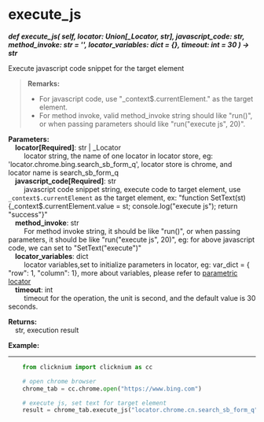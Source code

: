# execute_js

***def execute_js(
        self,
        locator: Union[_Locator, str], 
        javascript_code: str, 
        method_invoke: str = '', 
        locator_variables: dict = {}, 
        timeout: int = 30
    ) -> str***  

Execute javascript code snippet for the target element

> **Remarks:**
>
>- For javascript code, use "_context$.currentElement." as the target element.
>- For method invoke, valid method_invoke string should like "run()", or when passing parameters should like "run("execute js", 20)".

**Parameters:**  
    &emsp;**locator[Required]**: str | _Locator  
        &emsp;&emsp; locator string, the name of one locator in locator store, eg: 'locator.chrome.bing.search_sb_form_q', locator store is chrome, and locator name is search_sb_form_q  
    &emsp;**javascript_code[Required]**: str    
        &emsp;&emsp; javascript code snippet string, execute code to target element, use `_context$.currentElement` as the target element, ex: "function SetText(st){_context$.currentElement.value = st; console.log("execute js"); return \"success\"}"  
    &emsp;**method_invoke**: str    
        &emsp;&emsp; For method invoke string, it should be like "run()", or when passing parameters, it should be like "run("execute js", 20)", eg: for above javascript code, we can set to "SetText(\"execute\")"  
    &emsp;**locator_variables**: dict  
        &emsp;&emsp; locator variables,set to initialize parameters in locator, eg: var_dict = { "row": 1,  "column": 1}, more about variables, please refer to [parametric locator](./doc/automation/parametric_locator.md)  
    &emsp;**timeout**: int  
        &emsp;&emsp; timeout for the operation, the unit is second, and the default value is 30 seconds. 

**Returns:**  
    &emsp;str, execution result

**Example:**
***
```python
    from clicknium import clicknium as cc

    # open chrome browser
    chrome_tab = cc.chrome.open("https://www.bing.com")

    # execute js, set text for target element
    result = chrome_tab.execute_js("locator.chrome.cn.search_sb_form_q", "function SetText(text){_context$.currentElement.value = text; console.log("exit 0"); return \"success\"}", "SetText(\"click\")")
```